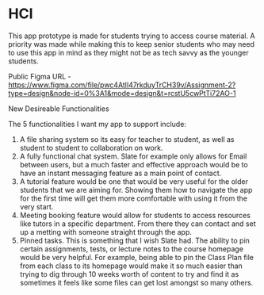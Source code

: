 # HCI
This app prototype is made for students trying to access course material. A priority was made while making this to keep senior students who may need to use this app in mind as they might not be as tech savvy as the younger students. 

Public Figma URL - https://www.figma.com/file/pwc4AtlI47rkduyTrCH39v/Assignment-2?type=design&node-id=0%3A1&mode=design&t=rcstU5cwPtTi72AO-1



New Desireable Functionalities

The 5 functionalities I want my app to support include:
1. A file sharing system so its easy for teacher to student, as well as student to student to collaboration on work.
2. A fully functional chat system. Slate for example only allows for Email between users, but a much faster and effective approach would be to have an instant messaging feature as a main point of contact.
3. A tutorial feature would be one that would be very useful for the older students that we are aiming for. Showing them how to navigate the app for the first time will get them more comfortable with using it from the very start.
4. Meeting booking feature would allow for students to access resources like tutors in a specific department. From there they can contact and set up a metting with someone straight through the app.
5. Pinned tasks. This is something that I wish Slate had. The ability to pin certain assignments, tests, or lecture notes to the course homepage would be very helpful. For example, being able to pin the Class Plan file from each class to its homepage would make it so much easier than trying to dig through 10 weeks worth of content to try and find it as sometimes it feels like some files can get lost amongst so many others.

